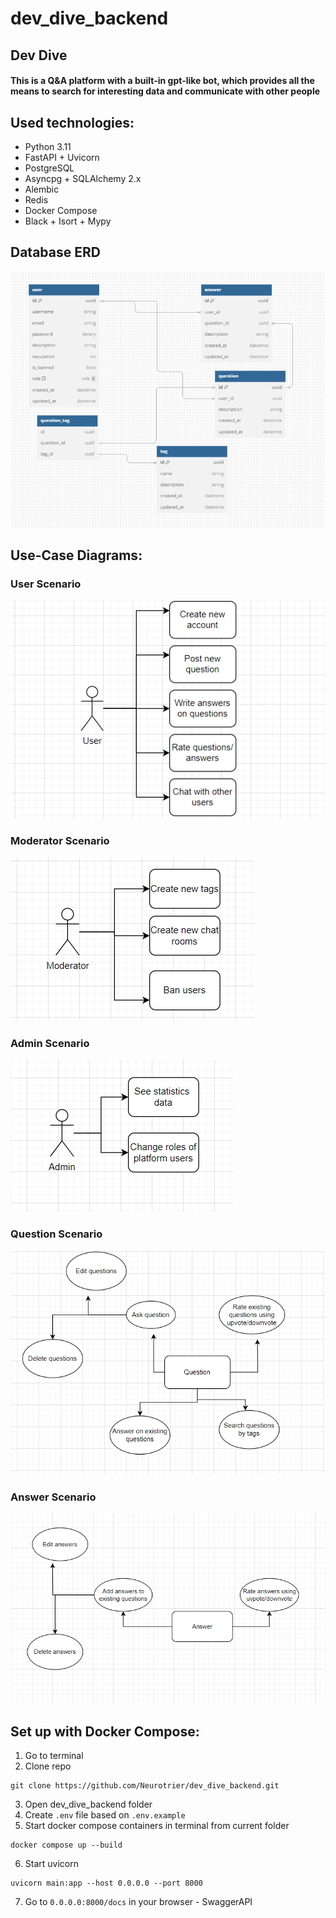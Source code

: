 # dev_dive_backend

## Dev Dive 
#### This is a Q&A platform with a built-in gpt-like bot, which provides all the means to search for interesting data and communicate with other people

## Used technologies:
- Python 3.11
- FastAPI + Uvicorn
- PostgreSQL
- Asyncpg + SQLAlchemy 2.x
- Alembic
- Redis
- Docker Compose
- Black + Isort + Mypy

## Database ERD
![ERD](docs/DB_ERD.png)

## Use-Case Diagrams: 
 ### User Scenario
   ![User Scenario](docs/User_role.png)
 ### Moderator Scenario
   ![Moderator Scenario](docs/Moderator_role.png)
 ### Admin Scenario
   ![Admin Scenario](docs/Admin_role.png)
 ### Question Scenario
   ![Question Scenario](docs/Question.png)
 ### Answer Scenario
   ![Answer Scenario](docs/Answer.png)

## Set up with Docker Compose:
1) Go to terminal
2) Clone repo
```
git clone https://github.com/Neurotrier/dev_dive_backend.git
```
3) Open dev_dive_backend folder
4) Create `.env` file based on `.env.example`
5) Start docker compose containers in terminal from current folder
```
docker compose up --build
```
6) Start uvicorn
```
uvicorn main:app --host 0.0.0.0 --port 8000
```
7) Go to `0.0.0.0:8000/docs` in your browser - SwaggerAPI